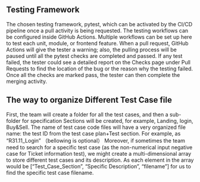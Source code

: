 ## Testing Framework
The chosen testing framework, pytest, which can be activated by the CI/CD pipeline once a pull activity is being requested. The testing workflows can be configured inside GitHub Actions. Multiple workflows can be set up here to test each unit, module, or frontend feature. When a pull request, GitHub Actions will give the tester a warning; also, the pulling process will be paused until all the pytest checks are completed and passed. If any test failed, the tester could see a detailed report on the Checks page under Pull Requests to find the location of the bug or the reason why the testing failed. Once all the checks are marked pass, the tester can then complete the merging activity.

## The way to organize Different Test Case file
First, the team will create a folder for all the test cases, and then a sub-folder for specification Sections will be created, for example, Landing, login, Buy&Sell.
The name of test case code files will have a very organized file name: the test ID from the test case plan+Test section. For example, as “R31.11_Login”
（bellowing is optional）
Moreover, if sometimes the team need to search for a specific test case (as the non-numerical input negative case for Ticket information test), we might create a multi-dimensional array to store different test cases and its description. As each element in the array would be [“Test_Case_Section”, “Specific Description”, “filename”] for us to find the specific test case filename.
